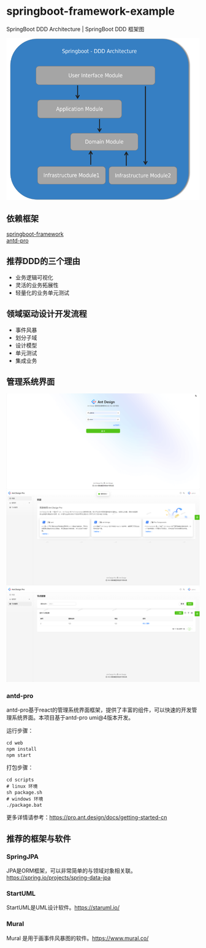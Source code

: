 # springboot-framework-example

SpringBoot DDD Architecture | SpringBoot DDD 框架图

![](./docs/img/ddd_architecture.png)

## 依赖框架

[springboot-framework](https://github.com/codingapi/springboot-framework)  
[antd-pro](https://pro.ant.design/zh-CN/)

## 推荐DDD的三个理由

* 业务逻辑可视化
* 灵活的业务拓展性
* 轻量化的业务单元测试

## 领域驱动设计开发流程

* 事件风暴
* 划分子域
* 设计模型
* 单元测试
* 集成业务

## 管理系统界面

![login](docs/img/login.png)
![home](docs/img/home.png)
![node](docs/img/node.png)

### antd-pro
antd-pro基于react的管理系统界面框架，提供了丰富的组件，可以快速的开发管理系统界面。本项目基于antd-pro umi@4版本开发。

运行步骤：
```shell
cd web
npm install
npm start
```

打包步骤：
```shell
cd scripts
# linux 环境 
sh package.sh
# windows 环境
./package.bat
```
更多详情请参考：https://pro.ant.design/docs/getting-started-cn

## 推荐的框架与软件

### SpringJPA

JPA是ORM框架，可以非常简单的与领域对象相关联。 https://spring.io/projects/spring-data-jpa

### StartUML

StartUML是UML设计软件。https://staruml.io/

### Mural

Mural 是用于画事件风暴图的软件。https://www.mural.co/
